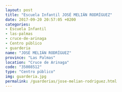 ```yaml
---
layout: post
title: "Escuela Infantil JOSÉ MELIÁN RODRÍGUEZ"
date: 2017-09-20 20:57:05 +0200
categories:
- Escuela Infantil
- las-palmas
- cruce-de-arinaga
- Centro público
- guarderia
name: "JOSÉ MELIÁN RODRÍGUEZ"
province: "Las Palmas"
location: "Cruce de Arinaga"
code: "35008512"
type: "Centro público"
img: guarderia.jpg
permalink: /guarderias/jose-melian-rodriguez.html
---
```

